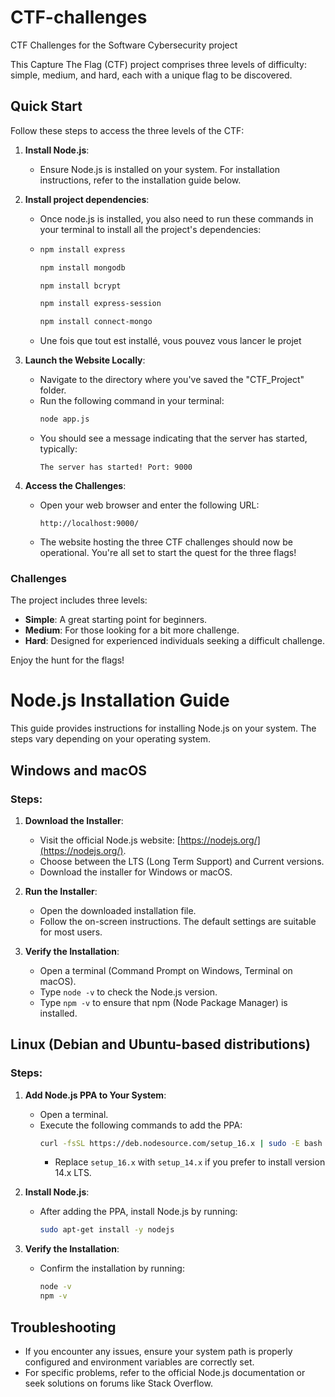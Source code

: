 # CTF-challenges
CTF Challenges for the Software Cybersecurity project

This Capture The Flag (CTF) project comprises three levels of difficulty: simple, medium, and hard, each with a unique flag to be discovered.

## Quick Start

Follow these steps to access the three levels of the CTF:

1. **Install Node.js**:
   - Ensure Node.js is installed on your system. For installation instructions, refer to the installation guide below.

2. **Install project dependencies**:
   - Once node.js is installed, you also need to run these commands in your terminal to install all the project's dependencies:
   - 
     ```bash
     npm install express
     ```
     ```bash
     npm install mongodb
     ```
     ```bash
     npm install bcrypt
     ```
     ```bash
     npm install express-session
     ```
     ```bash
     npm install connect-mongo
     ```
     
    - Une fois que tout est installé, vous pouvez vous lancer le projet
     
3. **Launch the Website Locally**:
   - Navigate to the directory where you've saved the "CTF_Project" folder.
   - Run the following command in your terminal:
     ```bash
     node app.js
     ```
   - You should see a message indicating that the server has started, typically:
     ```
     The server has started! Port: 9000
     ```

4. **Access the Challenges**:
   - Open your web browser and enter the following URL:
     ```
     http://localhost:9000/
     ```
   - The website hosting the three CTF challenges should now be operational. You're all set to start the quest for the three flags!

### Challenges
The project includes three levels:
- **Simple**: A great starting point for beginners.
- **Medium**: For those looking for a bit more challenge.
- **Hard**: Designed for experienced individuals seeking a difficult challenge.

Enjoy the hunt for the flags!

# Node.js Installation Guide

This guide provides instructions for installing Node.js on your system. The steps vary depending on your operating system.

## Windows and macOS

### Steps:

1. **Download the Installer**:
   - Visit the official Node.js website: [https://nodejs.org/](https://nodejs.org/).
   - Choose between the LTS (Long Term Support) and Current versions.
   - Download the installer for Windows or macOS.

2. **Run the Installer**:
   - Open the downloaded installation file.
   - Follow the on-screen instructions. The default settings are suitable for most users.

3. **Verify the Installation**:
   - Open a terminal (Command Prompt on Windows, Terminal on macOS).
   - Type `node -v` to check the Node.js version.
   - Type `npm -v` to ensure that npm (Node Package Manager) is installed.

## Linux (Debian and Ubuntu-based distributions)

### Steps:

1. **Add Node.js PPA to Your System**:
   - Open a terminal.
   - Execute the following commands to add the PPA:
     ```bash
     curl -fsSL https://deb.nodesource.com/setup_16.x | sudo -E bash -
     ```
     - Replace `setup_16.x` with `setup_14.x` if you prefer to install version 14.x LTS.

2. **Install Node.js**:
   - After adding the PPA, install Node.js by running:
     ```bash
     sudo apt-get install -y nodejs
     ```

3. **Verify the Installation**:
   - Confirm the installation by running:
     ```bash
     node -v
     npm -v
     ```

## Troubleshooting

- If you encounter any issues, ensure your system path is properly configured and environment variables are correctly set.
- For specific problems, refer to the official Node.js documentation or seek solutions on forums like Stack Overflow.
